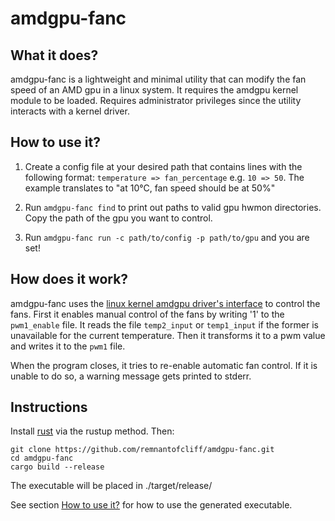 # amdgpu-fanc

## What it does?

amdgpu-fanc is a lightweight and minimal utility that can modify the fan speed
of an AMD gpu in a linux system. It requires the amdgpu kernel module to be
loaded. Requires administrator privileges since the utility interacts with a
kernel driver.

## How to use it?

1. Create a config file at your desired path that contains lines with the
following format: `temperature => fan_percentage` e.g. `10 => 50`. The example
translates to "at 10°C, fan speed should be at 50%"

2. Run `amdgpu-fanc find` to print out paths to valid gpu hwmon directories.
Copy the path of the gpu you want to control.

3. Run `amdgpu-fanc run -c path/to/config -p path/to/gpu` and you are set!

## How does it work?

amdgpu-fanc uses the
[linux kernel amdgpu driver's interface](https://www.kernel.org/doc/html/latest/gpu/amdgpu/thermal.html)
to control the fans. First it enables manual control of the fans by writing '1'
to the `pwm1_enable` file. It reads the file `temp2_input` or `temp1_input` if
the former is unavailable for the current temperature. Then it transforms it to
a pwm value and writes it to the `pwm1` file.

When the program closes, it tries to re-enable automatic fan control. If it is
unable to do so, a warning message gets printed to stderr.

## Instructions

Install [rust](https://www.rust-lang.org/tools/install) via the rustup method.
Then:
```
git clone https://github.com/remnantofcliff/amdgpu-fanc.git
cd amdgpu-fanc
cargo build --release
```
The executable will be placed in ./target/release/

See section [How to use it?](#how-to-use-it) for how to use the generated
executable.
